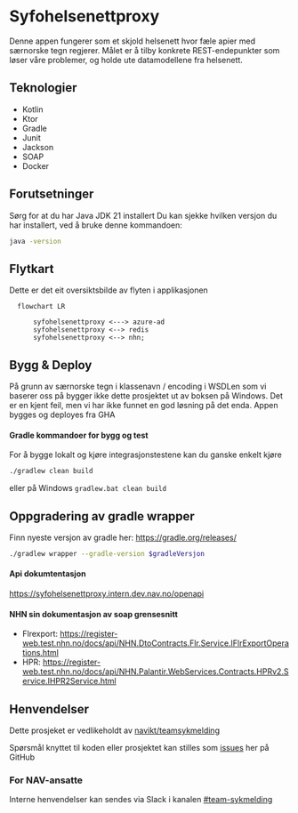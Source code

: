 # Syfohelsenettproxy
Denne appen fungerer som et skjold helsenett hvor fæle apier med særnorske tegn regjerer. Målet er å tilby konkrete
REST-endepunkter som løser våre problemer, og holde ute datamodellene fra helsenett. 

## Teknologier
* Kotlin
* Ktor
* Gradle
* Junit
* Jackson
* SOAP
* Docker


## Forutsetninger
Sørg for at du har Java JDK 21 installert
Du kan sjekke hvilken versjon du har installert, ved å bruke denne kommandoen:
``` bash
java -version
```

## Flytkart
Dette er det eit oversiktsbilde av flyten i applikasjonen
```mermaid
  flowchart LR
  
      syfohelsenettproxy <---> azure-ad
      syfohelsenettproxy <--> redis
      syfohelsenettproxy <--> nhn;
 ```

## Bygg & Deploy
På grunn av særnorske tegn i klassenavn / encoding i WSDLen som vi baserer oss på bygger ikke dette prosjektet ut av 
boksen på Windows. Det er en kjent feil, men vi har ikke funnet en god løsning på det enda. Appen bygges og deployes fra GHA


#### Gradle kommandoer for bygg og test
For å bygge lokalt og kjøre integrasjonstestene kan du ganske enkelt kjøre 
``` bash
./gradlew clean build
```
eller på Windows
`gradlew.bat clean build`

## Oppgradering av gradle wrapper
Finn nyeste versjon av gradle her: https://gradle.org/releases/

``` bash
./gradlew wrapper --gradle-version $gradleVersjon
```

#### Api dokumtentasjon
https://syfohelsenettproxy.intern.dev.nav.no/openapi

#### NHN sin dokumentasjon av soap grensesnitt
 - Flrexport: https://register-web.test.nhn.no/docs/api/NHN.DtoContracts.Flr.Service.IFlrExportOperations.html
 - HPR: https://register-web.test.nhn.no/docs/api/NHN.Palantir.WebServices.Contracts.HPRv2.Service.IHPR2Service.html

## Henvendelser
Dette prosjeket er vedlikeholdt av [navikt/teamsykmelding](CODEOWNERS)

Spørsmål knyttet til koden eller prosjektet kan stilles som
[issues](https://github.com/navikt/syfohelsenettproxy/issues) her på GitHub

### For NAV-ansatte

Interne henvendelser kan sendes via Slack i kanalen [#team-sykmelding](https://nav-it.slack.com/archives/CMA3XV997)
